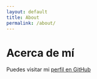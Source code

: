 ```yaml
---
layout: default
title: About
permalink: /about/
---
```


# Acerca de mí

Puedes visitar mi [perfil en GitHub](https://github.com/drancope/drancope)
